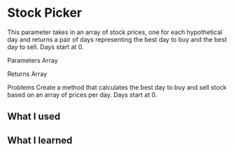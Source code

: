 # Stock Picker
This parameter takes in an array of stock prices, one for each hypothetical day and returns a pair of days representing the best day to buy and the best day to sell. Days start at 0.

Parameters
Array

Returns
Array

Problems
Create a method that calculates the best day to buy and sell stock based on an array of prices per day. Days start at 0.

What I used
-

What I learned
-
